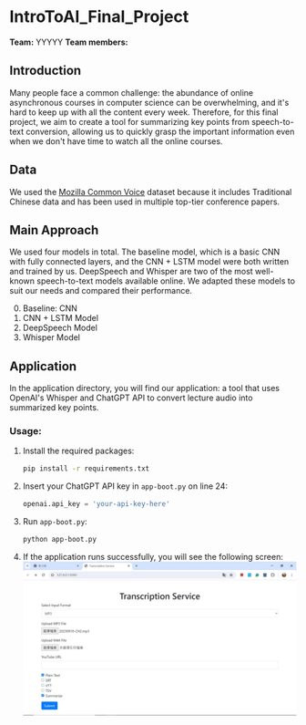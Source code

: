 # IntroToAI_Final_Project
**Team:**  YYYYY
**Team members:**

## Introduction
Many people face a common challenge: the abundance of online asynchronous courses in computer science can be overwhelming, and it's hard to keep up with all the content every week. Therefore, for this final project, we aim to create a tool for summarizing key points from speech-to-text conversion, allowing us to quickly grasp the important information even when we don't have time to watch all the online courses.

## Data
We used the [Mozilla Common Voice](https://commonvoice.mozilla.org/en/datasets?fbclid=IwZXh0bgNhZW0CMTAAAR1z372MU2KnLPG5cGIw6XL9kizcCS8EzX_p8ZJ1xaKbijpshorfzfYYpQM_aem_Ad9-T66vSVpHIc3i7Uh1cWkgsELb6tJPNCo3E2y_aFbYRvm6DFr6tvJNcfgCm-4iZUfnGMrYKL6thOeGDk1TtzkP) dataset because it includes Traditional Chinese data and has been used in multiple top-tier conference papers.

## Main Approach
We used four models in total. The baseline model, which is a basic CNN with fully connected layers, and the CNN + LSTM model were both written and trained by us. DeepSpeech and Whisper are two of the most well-known speech-to-text models available online. We adapted these models to suit our needs and compared their performance.

0. Baseline: CNN
1. CNN + LSTM Model
2. DeepSpeech Model
3. Whisper Model 

## Application
In the application directory, you will find our application: a tool that uses OpenAI's Whisper and ChatGPT API to convert lecture audio into summarized key points.
### Usage:
1. Install the required packages:
   ```sh
   pip install -r requirements.txt
   ```
2. Insert your ChatGPT API key in `app-boot.py` on line 24:
   ```python
   openai.api_key = 'your-api-key-here'
   ```
3. Run `app-boot.py`:
   ```sh
   python app-boot.py
   ```
4. If the application runs successfully, you will see the following screen:
   ![alt text](image.png)
